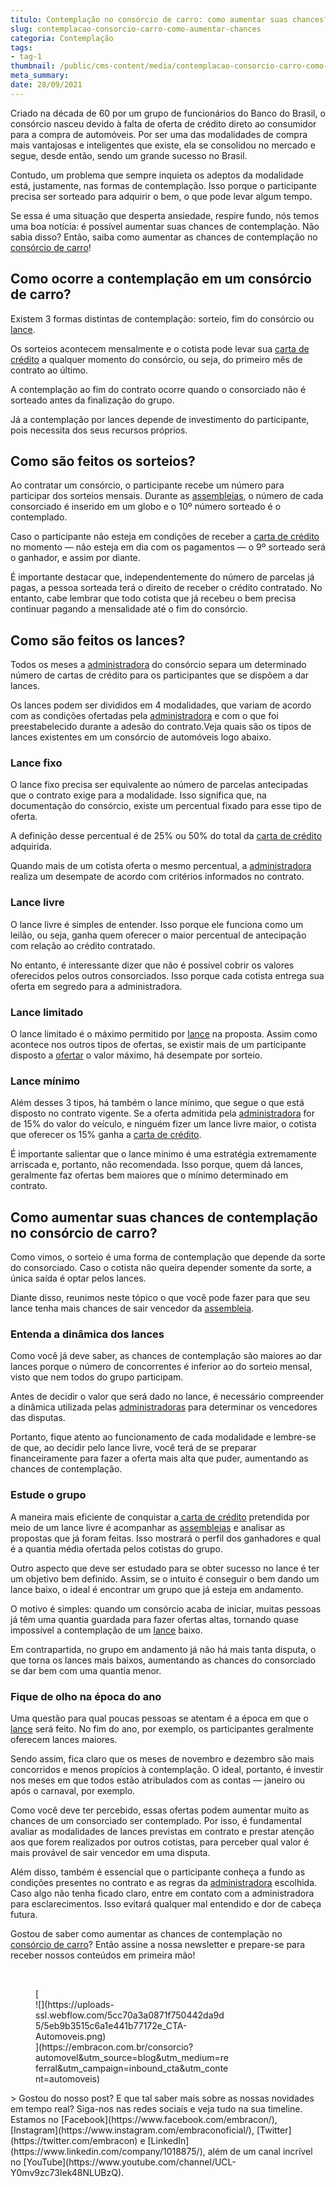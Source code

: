 ```yaml
---
titulo: Contemplação no consórcio de carro: como aumentar suas chances?
slug: contemplacao-consorcio-carro-como-aumentar-chances
categoria: Contemplação
tags:
- tag-1
thumbnail: /public/cms-content/media/contemplacao-consorcio-carro-como-aumentar-chances.jpg
meta_summary: 
date: 28/09/2021
---
```

Criado na década de 60 por um grupo de funcionários do Banco do Brasil, o consórcio nasceu devido à falta de oferta de crédito direto ao consumidor para a compra de automóveis. Por ser uma das modalidades de compra mais vantajosas e inteligentes que existe, ela se consolidou no mercado e segue, desde então, sendo um grande sucesso no Brasil.

Contudo, um problema que sempre inquieta os adeptos da modalidade está, justamente, nas formas de contemplação. Isso porque o participante precisa ser sorteado para adquirir o bem, o que pode levar algum tempo.

Se essa é uma situação que desperta ansiedade, respire fundo, nós temos uma boa notícia: é possível aumentar suas chances de contemplação. Não sabia disso? Então, saiba como aumentar as chances de contemplação no [consórcio de carro](https://www.embracon.com.br/consorcio-de-carros)!

Como ocorre a contemplação em um consórcio de carro?
----------------------------------------------------

Existem 3 formas distintas de contemplação: sorteio, fim do consórcio ou [lance](https://www.embracon.com.br/conhecaoconsorcio/o-que-e-o-lance).

Os sorteios acontecem mensalmente e o cotista pode levar sua [carta de crédito](https://www.embracon.com.br/conhecaoconsorcio/o-que-e-carta-de-credito) a qualquer momento do consórcio, ou seja, do primeiro mês de contrato ao último.

A contemplação ao fim do contrato ocorre quando o consorciado não é sorteado antes da finalização do grupo.

Já a contemplação por lances depende de investimento do participante, pois necessita dos seus recursos próprios.

Como são feitos os sorteios?
----------------------------

Ao contratar um consórcio, o participante recebe um número para participar dos sorteios mensais. Durante as [assembleias](https://www.embracon.com.br/blog/assembleia-de-consorcio-como-funciona), o número de cada consorciado é inserido em um globo e o 10º número sorteado é o contemplado.

Caso o participante não esteja em condições de receber a [carta de crédito](https://www.embracon.com.br/conhecaoconsorcio/o-que-e-carta-de-credito) no momento — não esteja em dia com os pagamentos — o 9º sorteado será o ganhador, e assim por diante.

É importante destacar que, independentemente do número de parcelas já pagas, a pessoa sorteada terá o direito de receber o crédito contratado. No entanto, cabe lembrar que todo cotista que já recebeu o bem precisa continuar pagando a mensalidade até o fim do consórcio.

Como são feitos os lances?
--------------------------

Todos os meses a [administradora](https://www.embracon.com.br/blog/afinal-o-que-uma-administradora-de-consorcio-faz) do consórcio separa um determinado número de cartas de crédito para os participantes que se dispõem a dar lances.

Os lances podem ser divididos em 4 modalidades, que variam de acordo com as condições ofertadas pela [administradora](https://www.embracon.com.br/blog/afinal-o-que-uma-administradora-de-consorcio-faz) e com o que foi preestabelecido durante a adesão do contrato.Veja quais são os tipos de lances existentes em um consórcio de automóveis logo abaixo.

### Lance fixo

O lance fixo precisa ser equivalente ao número de parcelas antecipadas que o contrato exige para a modalidade. Isso significa que, na documentação do consórcio, existe um percentual fixado para esse tipo de oferta.

A definição desse percentual é de 25% ou 50% do total da [carta de crédito](https://www.embracon.com.br/conhecaoconsorcio/o-que-e-carta-de-credito) adquirida.

Quando mais de um cotista oferta o mesmo percentual, a [administradora](https://www.embracon.com.br/blog/afinal-o-que-uma-administradora-de-consorcio-faz) realiza um desempate de acordo com critérios informados no contrato.

### Lance livre

O lance livre é simples de entender. Isso porque ele funciona como um leilão, ou seja, ganha quem oferecer o maior percentual de antecipação com relação ao crédito contratado.

No entanto, é interessante dizer que não é possível cobrir os valores oferecidos pelos outros consorciados. Isso porque cada cotista entrega sua oferta em segredo para a administradora.

### Lance limitado

O lance limitado é o máximo permitido por [lance](https://www.embracon.com.br/conhecaoconsorcio/o-que-e-o-lance) na proposta. Assim como acontece nos outros tipos de ofertas, se existir mais de um participante disposto a [ofertar](https://www.embracon.com.br/conhecaoconsorcio/como-ofertar-um-lance) o valor máximo, há desempate por sorteio.

### Lance mínimo

Além desses 3 tipos, há também o lance mínimo, que segue o que está disposto no contrato vigente. Se a oferta admitida pela [administradora](https://www.embracon.com.br/blog/afinal-o-que-uma-administradora-de-consorcio-faz) for de 15% do valor do veículo, e ninguém fizer um lance livre maior, o cotista que oferecer os 15% ganha a [carta de crédito](https://www.embracon.com.br/conhecaoconsorcio/o-que-e-carta-de-credito).

É importante salientar que o lance mínimo é uma estratégia extremamente arriscada e, portanto, não recomendada. Isso porque, quem dá lances, geralmente faz ofertas bem maiores que o mínimo determinado em contrato.

Como aumentar suas chances de contemplação no consórcio de carro?
-----------------------------------------------------------------

Como vimos, o sorteio é uma forma de contemplação que depende da sorte do consorciado. Caso o cotista não queira depender somente da sorte, a única saída é optar pelos lances.

Diante disso, reunimos neste tópico o que você pode fazer para que seu lance tenha mais chances de sair vencedor da [assembleia](https://www.embracon.com.br/blog/assembleia-de-consorcio-como-funciona).

### Entenda a dinâmica dos lances

Como você já deve saber, as chances de contemplação são maiores ao dar lances porque o número de concorrentes é inferior ao do sorteio mensal, visto que nem todos do grupo participam.

Antes de decidir o valor que será dado no lance, é necessário compreender a dinâmica utilizada pelas [administradoras](https://www.embracon.com.br/blog/afinal-o-que-uma-administradora-de-consorcio-faz) para determinar os vencedores das disputas.

Portanto, fique atento ao funcionamento de cada modalidade e lembre-se de que, ao decidir pelo lance livre, você terá de se preparar financeiramente para fazer a oferta mais alta que puder, aumentando as chances de contemplação.

### Estude o grupo

A maneira mais eficiente de conquistar a[ carta de crédito](https://www.embracon.com.br/conhecaoconsorcio/o-que-e-carta-de-credito) pretendida por meio de um lance livre é acompanhar as [assembleias](https://www.embracon.com.br/blog/assembleia-de-consorcio-como-funciona) e analisar as propostas que já foram feitas. Isso mostrará o perfil dos ganhadores e qual é a quantia média ofertada pelos cotistas do grupo.

Outro aspecto que deve ser estudado para se obter sucesso no lance é ter um objetivo bem definido. Assim, se o intuito é conseguir o bem dando um lance baixo, o ideal é encontrar um grupo que já esteja em andamento.

O motivo é simples: quando um consórcio acaba de iniciar, muitas pessoas já têm uma quantia guardada para fazer ofertas altas, tornando quase impossível a contemplação de um [lance](https://www.embracon.com.br/conhecaoconsorcio/o-que-e-o-lance) baixo.

Em contrapartida, no grupo em andamento já não há mais tanta disputa, o que torna os lances mais baixos, aumentando as chances do consorciado se dar bem com uma quantia menor.

### Fique de olho na época do ano

Uma questão para qual poucas pessoas se atentam é a época em que o[ lance](https://www.embracon.com.br/conhecaoconsorcio/o-que-e-o-lance) será feito. No fim do ano, por exemplo, os participantes geralmente oferecem lances maiores.

Sendo assim, fica claro que os meses de novembro e dezembro são mais concorridos e menos propícios à contemplação. O ideal, portanto, é investir nos meses em que todos estão atribulados com as contas — janeiro ou após o carnaval, por exemplo.

Como você deve ter percebido, essas ofertas podem aumentar muito as chances de um consorciado ser contemplado. Por isso, é fundamental avaliar as modalidades de lances previstas em contrato e prestar atenção aos que forem realizados por outros cotistas, para perceber qual valor é mais provável de sair vencedor em uma disputa.

Além disso, também é essencial que o participante conheça a fundo as condições presentes no contrato e as regras da [administradora](https://www.embracon.com.br/blog/afinal-o-que-uma-administradora-de-consorcio-faz) escolhida. Caso algo não tenha ficado claro, entre em contato com a administradora para esclarecimentos. Isso evitará qualquer mal entendido e dor de cabeça futura.

Gostou de saber como aumentar as chances de contemplação no[ consórcio de carro](https://www.embracon.com.br/consorcio-de-carros)? Então assine a nossa newsletter e prepare-se para receber nossos conteúdos em primeira mão!

‍

<figure class="w-richtext-figure-type-image w-richtext-align-center" style="max-width:310px">[<div>![](https://uploads-ssl.webflow.com/5cc70a3a0871f750442da9d5/5eb9b3515c6a1e441b77172e_CTA-Automoveis.png)</div>](https://embracon.com.br/consorcio?automovel&utm_source=blog&utm_medium=referral&utm_campaign=inbound_cta&utm_content=automoveis)</figure>> Gostou do nosso post? E que tal saber mais sobre as nossas novidades em tempo real? Siga-nos nas redes sociais e veja tudo na sua timeline. Estamos no [Facebook](https://www.facebook.com/embracon/), [Instagram](https://www.instagram.com/embraconoficial/), [Twitter](https://twitter.com/embracon) e [LinkedIn](https://www.linkedin.com/company/1018875/), além de um canal incrível no [YouTube](https://www.youtube.com/channel/UCL-Y0mv9zc73Iek48NLUBzQ).
